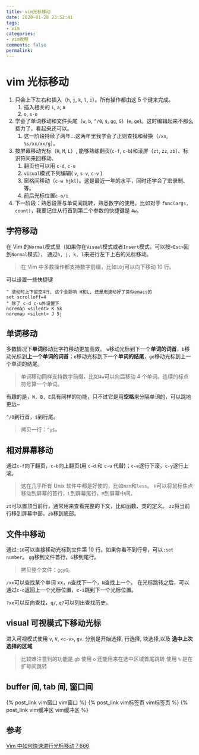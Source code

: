 ```yaml
---
title: vim光标移动
date: 2020-01-28 23:52:41
tags:
- vim
categories:
- vim教程
comments: false
permalink:
---
```


# vim 光标移动

1. 只会上下左右和插入（`h`, `j`, `k`, `l`, `i`）。所有操作都由这 5 个键来完成。
   1. 插入相关的 `i`, `a`, `A`
   2. `o`, `s-o`
2. 学会了单词移动和文件头尾（`w`, `b`, `^/0`, `$`, `gg`, `G`）(`e`, `ge`)。这时编辑起来不那么费力了，看起来还可以。
   1. 这一阶段持续了两年…这两年里我学会了正则查找和替换（`/xx`, `%s/xx/xx/g`）。
3. 按屏幕移动光标（`H`, `M`, `L`）, 能够熟练翻页(`c-f`, `c-b`)和滚屏（`zt`, `zz`, `zb`）、标识符间来回移动、
   1. 翻页也可以用 `c-d`, `c-u`
   2. `visual`模式下列编辑( `v`, `s-v`, `c-v` )
   3. 窗格间移动（`c-w hjkl`）。这是最近一年的水平，同时还学会了宏录制、等。
   4. 前后光标位置`c-o/i`
4. 下一阶段：熟悉段落与单词间跳转，熟悉数字的使用。比如对于 `func(args, count)`，我要记住从行首到第二个参数的快捷键是 `4w`。

## 字符移动

在 Vim 的`Normal`模式里（如果你在`Visual`模式或者`Insert`模式，可以按`<Esc>`回到`Normal`模式）， 通过`h, j, k, l`来进行左下上右的光标移动。

> 在 Vim 中多数操作都支持数字前缀，比如`10j`可以向下移动 10 行。

可以设置一些快捷键

```vim
" 滚动时上下留空4行, 这个会影响 H和L, 还是用滚动好了类似emacs的
set scrolloff=4
" 除了 c-d c-u外设置下
noremap <silent> K 5k
noremap <silent> J 5j
```

## 单词移动

多数情况下**单词**移动比字符移动更加高效。 `w`移动光标到下一个**单词的词首**，`b`移动光标到**上一个单词的词首**；`e`移动光标到下一个**单词的结尾**，`ge`移动光标到上一个单词的结尾。

> 单词移动同样支持数字前缀，比如`4w`可以向后移动 4 个单词。连续的标点符号算一个单词。

有趣的是，`W, B, E`具有同样的功能，只不过它是用**空格**来分隔单词的，可以跳地更远~

`^/0`到行首，`$`到行尾。

> 拷贝一行：`^y$`。

## 相对屏幕移动

通过`c-f`向下翻页，`c-b`向上翻页(用 `c-d` 和 `c-u` 代替)；`c-e`逐行下滚，`c-y`逐行上滚。

> 这在几乎所有 Unix 软件中都是好使的，比如`man`和`less`。
> `H`可以将鼠标焦点移动到屏幕的首行，`L`到屏幕尾行，`M`到屏幕中间。

`zt`可以置顶当前行，通常用来查看完整的下文，比如函数、类的定义。 `zz`将当前行移到屏幕中部，`zb`移到底部。

## 文件中移动

通过`:10`可以直接移动光标到文件第 10 行。如果你看不到行号，可以`:set number`。 `gg`移到文件首行，`G`移到尾行。

> 拷贝整个文件：`ggyG`。

`/xx`可以查找某个单词 xx，`n`查找下一个，`N`查找上一个。 在光标跳转之后，可以通过`c-o`返回上一个光标位置，`c-i`跳到下一个光标位置。

`?xx`可以反向查找，`q/`, `q?`可以列出查找历史。

## visual 可视模式下移动光标

进入可视模式使用 `v`, `V`, `<c-v>`, `gv`. 分别是开始选择, 行选择, 块选择,以及 **选中上次选择的区域**

> 比较难注意到的功能是 `gb`
> 使用 `o` 还能用来在选中区域首尾跳转
> 使用 `%` 是在扩号间跳转

## buffer 间, tab 间, 窗口间

{% post_link vim窗口 vim窗口 %}
{% post_link vim标签页 vim标签页 %}
{% post_link vim缓冲区 vim缓冲区 %}

## 参考

[Vim 中如何快速进行光标移动？666](https://harttle.land/2015/11/07/vim-cursor.html)
